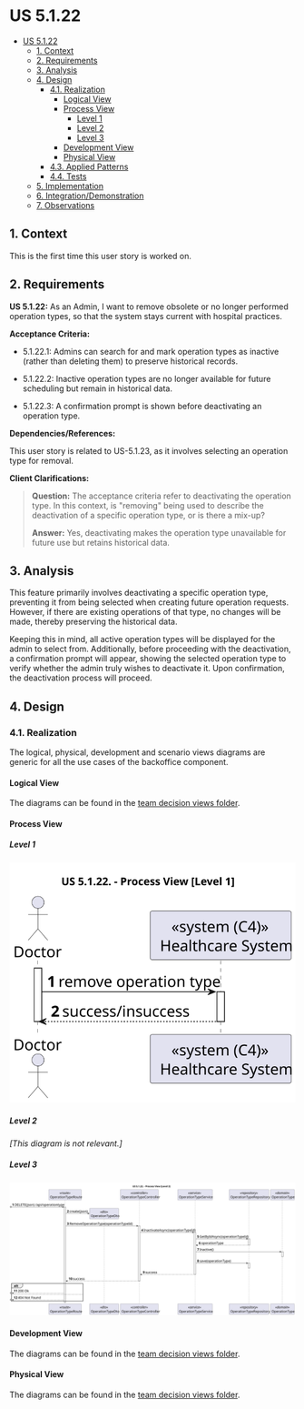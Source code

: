 # US 5.1.22

<!-- TOC -->
- [US 5.1.22](#us-5122)
  - [1. Context](#1-context)
  - [2. Requirements](#2-requirements)
  - [3. Analysis](#3-analysis)
  - [4. Design](#4-design)
    - [4.1. Realization](#41-realization)
      - [Logical View](#logical-view)
      - [Process View](#process-view)
        - [Level 1](#level-1)
        - [Level 2](#level-2)
        - [Level 3](#level-3)
      - [Development View](#development-view)
      - [Physical View](#physical-view)
    - [4.3. Applied Patterns](#43-applied-patterns)
    - [4.4. Tests](#44-tests)
  - [5. Implementation](#5-implementation)
  - [6. Integration/Demonstration](#6-integrationdemonstration)
  - [7. Observations](#7-observations)
<!-- TOC -->


## 1. Context

This is the first time this user story is worked on.

## 2. Requirements

**US 5.1.22:** As an Admin, I want to remove obsolete or no longer performed operation types, so that the system stays current with hospital practices.

**Acceptance Criteria:**

- 5.1.22.1: Admins can search for and mark operation types as inactive (rather than deleting them) to preserve historical records.

- 5.1.22.2: Inactive operation types are no longer available for future scheduling but remain in historical data.

- 5.1.22.3: A confirmation prompt is shown before deactivating an operation type.

**Dependencies/References:**

This user story is related to US-5.1.23, as it involves selecting an operation type for removal.

**Client Clarifications:**

> **Question:** The acceptance criteria refer to deactivating the operation type. In this context, is "removing" being used to describe the deactivation of a specific operation type, or is there a mix-up?
>
> **Answer:** Yes, deactivating makes the operation type unavailable for future use but retains historical data.

## 3. Analysis

This feature primarily involves deactivating a specific operation type, preventing it from being selected when creating future operation requests. However, if there are existing operations of that type, no changes will be made, thereby preserving the historical data.

Keeping this in mind, all active operation types will be displayed for the admin to select from. Additionally, before proceeding with the deactivation, a confirmation prompt will appear, showing the selected operation type to verify whether the admin truly wishes to deactivate it. Upon confirmation, the deactivation process will proceed.

## 4. Design

### 4.1. Realization

The logical, physical, development and scenario views diagrams are generic for all the use cases of the backoffice component.

#### Logical View

The diagrams can be found in the [team decision views folder](../../team-decisions/views/general-views.md#1-logical-view).

#### Process View

##### Level 1

![Process View - Level 1](diagrams/level-1-process-view.svg)

##### Level 2

_[This diagram is not relevant.]_

##### Level 3

![Process View - Level 3](diagrams/level-3-process-view.svg)


#### Development View

The diagrams can be found in the [team decision views folder](../../team-decisions/views/general-views.md#3-development-view).

#### Physical View

The diagrams can be found in the [team decision views folder](../../team-decisions/views/general-views.md#4-physical-view).
